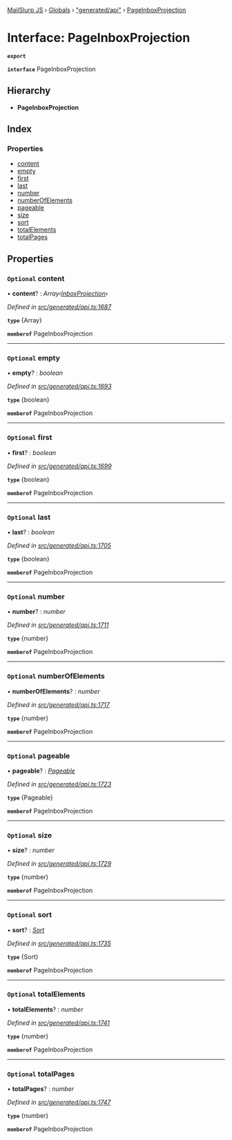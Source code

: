 [MailSlurp JS](../README.md) › [Globals](../globals.md) › ["generated/api"](../modules/_generated_api_.md) › [PageInboxProjection](_generated_api_.pageinboxprojection.md)

# Interface: PageInboxProjection

**`export`** 

**`interface`** PageInboxProjection

## Hierarchy

* **PageInboxProjection**

## Index

### Properties

* [content](_generated_api_.pageinboxprojection.md#optional-content)
* [empty](_generated_api_.pageinboxprojection.md#optional-empty)
* [first](_generated_api_.pageinboxprojection.md#optional-first)
* [last](_generated_api_.pageinboxprojection.md#optional-last)
* [number](_generated_api_.pageinboxprojection.md#optional-number)
* [numberOfElements](_generated_api_.pageinboxprojection.md#optional-numberofelements)
* [pageable](_generated_api_.pageinboxprojection.md#optional-pageable)
* [size](_generated_api_.pageinboxprojection.md#optional-size)
* [sort](_generated_api_.pageinboxprojection.md#optional-sort)
* [totalElements](_generated_api_.pageinboxprojection.md#optional-totalelements)
* [totalPages](_generated_api_.pageinboxprojection.md#optional-totalpages)

## Properties

### `Optional` content

• **content**? : *Array‹[InboxProjection](_generated_api_.inboxprojection.md)›*

*Defined in [src/generated/api.ts:1687](https://github.com/mailslurp/mailslurp-client-ts-js/blob/7141c32/src/generated/api.ts#L1687)*

**`type`** {Array<InboxProjection>}

**`memberof`** PageInboxProjection

___

### `Optional` empty

• **empty**? : *boolean*

*Defined in [src/generated/api.ts:1693](https://github.com/mailslurp/mailslurp-client-ts-js/blob/7141c32/src/generated/api.ts#L1693)*

**`type`** {boolean}

**`memberof`** PageInboxProjection

___

### `Optional` first

• **first**? : *boolean*

*Defined in [src/generated/api.ts:1699](https://github.com/mailslurp/mailslurp-client-ts-js/blob/7141c32/src/generated/api.ts#L1699)*

**`type`** {boolean}

**`memberof`** PageInboxProjection

___

### `Optional` last

• **last**? : *boolean*

*Defined in [src/generated/api.ts:1705](https://github.com/mailslurp/mailslurp-client-ts-js/blob/7141c32/src/generated/api.ts#L1705)*

**`type`** {boolean}

**`memberof`** PageInboxProjection

___

### `Optional` number

• **number**? : *number*

*Defined in [src/generated/api.ts:1711](https://github.com/mailslurp/mailslurp-client-ts-js/blob/7141c32/src/generated/api.ts#L1711)*

**`type`** {number}

**`memberof`** PageInboxProjection

___

### `Optional` numberOfElements

• **numberOfElements**? : *number*

*Defined in [src/generated/api.ts:1717](https://github.com/mailslurp/mailslurp-client-ts-js/blob/7141c32/src/generated/api.ts#L1717)*

**`type`** {number}

**`memberof`** PageInboxProjection

___

### `Optional` pageable

• **pageable**? : *[Pageable](_generated_api_.pageable.md)*

*Defined in [src/generated/api.ts:1723](https://github.com/mailslurp/mailslurp-client-ts-js/blob/7141c32/src/generated/api.ts#L1723)*

**`type`** {Pageable}

**`memberof`** PageInboxProjection

___

### `Optional` size

• **size**? : *number*

*Defined in [src/generated/api.ts:1729](https://github.com/mailslurp/mailslurp-client-ts-js/blob/7141c32/src/generated/api.ts#L1729)*

**`type`** {number}

**`memberof`** PageInboxProjection

___

### `Optional` sort

• **sort**? : *[Sort](_generated_api_.sort.md)*

*Defined in [src/generated/api.ts:1735](https://github.com/mailslurp/mailslurp-client-ts-js/blob/7141c32/src/generated/api.ts#L1735)*

**`type`** {Sort}

**`memberof`** PageInboxProjection

___

### `Optional` totalElements

• **totalElements**? : *number*

*Defined in [src/generated/api.ts:1741](https://github.com/mailslurp/mailslurp-client-ts-js/blob/7141c32/src/generated/api.ts#L1741)*

**`type`** {number}

**`memberof`** PageInboxProjection

___

### `Optional` totalPages

• **totalPages**? : *number*

*Defined in [src/generated/api.ts:1747](https://github.com/mailslurp/mailslurp-client-ts-js/blob/7141c32/src/generated/api.ts#L1747)*

**`type`** {number}

**`memberof`** PageInboxProjection
